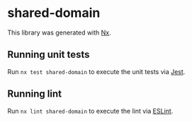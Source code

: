 # shared-domain

This library was generated with [Nx](https://nx.dev).

## Running unit tests

Run `nx test shared-domain` to execute the unit tests via [Jest](https://jestjs.io).

## Running lint

Run `nx lint shared-domain` to execute the lint via [ESLint](https://eslint.org/).
